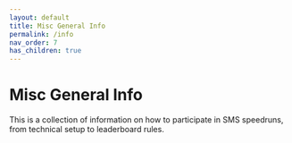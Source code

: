 ```yaml
---
layout: default
title: Misc General Info
permalink: /info
nav_order: 7
has_children: true
---
```


# Misc General Info

This is a collection of information on how to participate in SMS speedruns, from technical setup to leaderboard rules.